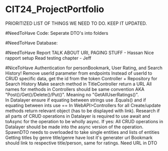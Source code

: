 # CIT24_ProjectPortfolio
PRIORITIZED LIST OF THINGS WE NEED TO DO. 
KEEP IT UPDATED.

#NeedToHave Code:
Seperate DTO's into folders

#NeedToHave Database:

#NeedToHave Report
TALK ABOUT URI, PAGING STUFF - Hassan
Nice rapport setup
Read testing chapter - Jeff


#NiceToHave
Authentication for personBookmark, User Rating, and Search History!
Remove userId parameter from endpoints
Instead of userId to CRUD specific data, get the id from the token
Controller + Repository for Search History
Make search method in TitleController return a URL
All names for methods in Controllers should be same convention AKA "Post()/Get()/Delete()/Put()". Meaning no "GetAllUserRatings()".  
In Datalayer ensure if equating between strings use .Equals() and if equating between ints use ==
In WebAPI>Controllers for all Create/update methods return relevant object (has to be displayed with link).
Research if all parts of CRUD operations in Datalayer is required to use await and toAsync for the operation to be wholly async. 
If yes: All CRUD operations in Datalayer should be made into the async version of the operation.
SpawnDTO needs to overloaded to take single entities and lists of entities
Getting titles by genre title/genre have lost it's generater url
Bookmark should link to respective title/person, same for ratings. Need URL in DTO

